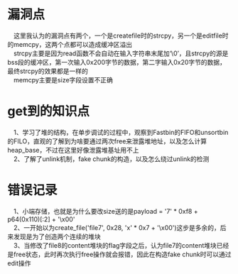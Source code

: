 # 漏洞点
&#8195;这里我认为的漏洞点有两个，一个是createfile时的strcpy，另一个是editfile时的memcpy，这两个点都可以造成缓冲区溢出<br>
&#8195;strcpy主要是因为read函数不会自动在输入字符串末尾加‘\0’，且strcpy的源是bss段的缓冲区，第一次输入0x200字节的数据，第二字输入0x20字节的数据，最终strcpy的效果都是一样的<br>
&#8195;memcpy主要是size字段设置不正确<br>

# get到的知识点
&#8195;1、学习了堆的结构，在单步调试的过程中，观察到Fastbin的FIFO和unsortbin的FILO，直观的了解到为啥要通过两次free来泄露堆地址，以及怎么计算heap_base，不过在这里好像泄露堆基址用不上<br>
&#8195;2、了解了unlink机制，fake chunk的构造，以及怎么绕过unlink的检测<br>

# 错误记录
&#8195;1、小端存储，也就是为什么要改size送的是payload = '7' * 0xf8 + p64(0x110)[:2] + '\x00'<br>
&#8195;2、一开始以为create_file('file7', 0x28, 'x' * 0x7 + '\x00')这步是多余的，后来发现是为了创造两个连续的堆块<br>
&#8195;3、当修改了file8的content堆块的flag字段之后，认为file7的content堆块已经是free状态，此时再次执行free操作就会报错，因此在构造fake chunk时可以通过edit操作<br>

